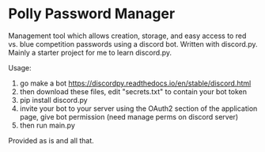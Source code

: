 # Polly Password Manager 

Management tool which allows creation, storage, and easy access to red vs. blue competition passwords using a discord bot. Written with discord.py.
Mainly a starter project for me to learn discord.py.

Usage:
1. go make a bot https://discordpy.readthedocs.io/en/stable/discord.html
2. then download these files, edit "secrets.txt" to contain your bot token
3. pip install discord.py
4. invite your bot to your server using the OAuth2 section of the application page, give bot permission (need manage perms on discord server)
5. then run main.py

Provided as is and all that.
